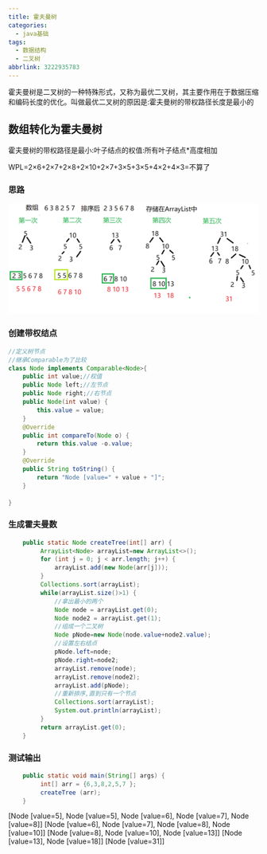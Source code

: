 ```yaml
---
title: 霍夫曼树
categories:
  - java基础
tags:
  - 数据结构
  - 二叉树
abbrlink: 3222935783
---
```



霍夫曼树是二叉树的一种特殊形式，又称为最优二叉树，其主要作用在于数据压缩和编码长度的优化。叫做最优二叉树的原因是:霍夫曼树的带权路径长度是最小的

<!--more-->

## 数组转化为霍夫曼树

霍夫曼树的带权路径是最小:叶子结点的权值:所有叶子结点*高度相加

WPL=2×6+2×7+2×8+2×10+2×7+3×5+3×5+4×2+4×3=不算了

### 思路

![1569225015002](霍夫曼树/1569225015002.png)

### 创建带权结点

```java
//定义树节点
//继承Comparable为了比较
class Node implements Comparable<Node>{
	public int value;//权值
	public Node left;//左节点
	public Node right;//右节点
	public Node(int value) {
		this.value = value;
	}
	@Override
	public int compareTo(Node o) {
		return this.value -o.value;
	}
	@Override
	public String toString() {
		return "Node [value=" + value + "]";
	}

}
```

### 生成霍夫曼数

```java
	public static Node createTree(int[] arr) {
		 ArrayList<Node> arrayList=new ArrayList<>();
		 for (int j = 0; j < arr.length; j++) {
			 arrayList.add(new Node(arr[j]));
		 }
		 Collections.sort(arrayList);
		 while(arrayList.size()>1) {
			 //拿出最小的两个
			 Node node = arrayList.get(0);
			 Node node2 = arrayList.get(1);
			 //组成一个二叉树
			 Node pNode=new Node(node.value+node2.value);
             //设置左右结点
			 pNode.left=node;
			 pNode.right=node2;
			 arrayList.remove(node);
			 arrayList.remove(node2);
			 arrayList.add(pNode);
			 //重新排序,直到只有一个节点
			 Collections.sort(arrayList);
			 System.out.println(arrayList);
		 }
		 return arrayList.get(0);
	}
```

### 测试输出

```java
	public static void main(String[] args) {
		 int[] arr = {6,3,8,2,5,7 };
		 createTree (arr);
	}

```

[Node [value=5], Node [value=5], Node [value=6], Node [value=7], Node [value=8]]
[Node [value=6], Node [value=7], Node [value=8], Node [value=10]]
[Node [value=8], Node [value=10], Node [value=13]]
[Node [value=13], Node [value=18]]
[Node [value=31]]


